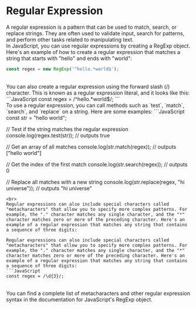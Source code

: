 # Regular Expression
A regular expression is a pattern that can be used to match, search, or replace strings. 
They are often used to validate input, search for patterns, and perform other tasks related to manipulating text.
<br>
In JavaScript, you can use regular expressions by creating a RegExp object. Here's an example of how to create a regular expression that matches a string that starts with "hello" and ends with "world":
```JavaScript
const regex = new RegExp('^hello.*world$');
```
<br>
You can also create a regular expression using the forward slash (/) character. This is known as a regular expression literal, and it looks like this:
```JavaScript
const regex = /^hello.*world$/;
```
<br>
To use a regular expression, you can call methods such as `test`, `match`, `search`, and `replace` on a string. Here are some examples:
```JavaScript
const str = "hello world";

// Test if the string matches the regular expression
console.log(regex.test(str)); // outputs true

// Get an array of all matches
console.log(str.match(regex)); // outputs ["hello world"]

// Get the index of the first match
console.log(str.search(regex)); // outputs 0

// Replace all matches with a new string
console.log(str.replace(regex, "hi universe")); // outputs "hi universe"
```
<br>
Regular expressions can also include special characters called "metacharacters" that allow you to specify more complex patterns. For example, the "." character matches any single character, and the "*" character matches zero or more of the preceding character. Here's an example of a regular expression that matches any string that contains a sequence of three digits:

Regular expressions can also include special characters called "metacharacters" that allow you to specify more complex patterns. For example, the "." character matches any single character, and the "*" character matches zero or more of the preceding character. Here's an example of a regular expression that matches any string that contains a sequence of three digits:
```JavaScript
const regex = /\d{3}/;
```
<br>
You can find a complete list of metacharacters and other regular expression syntax in the documentation for JavaScript's RegExp object.


